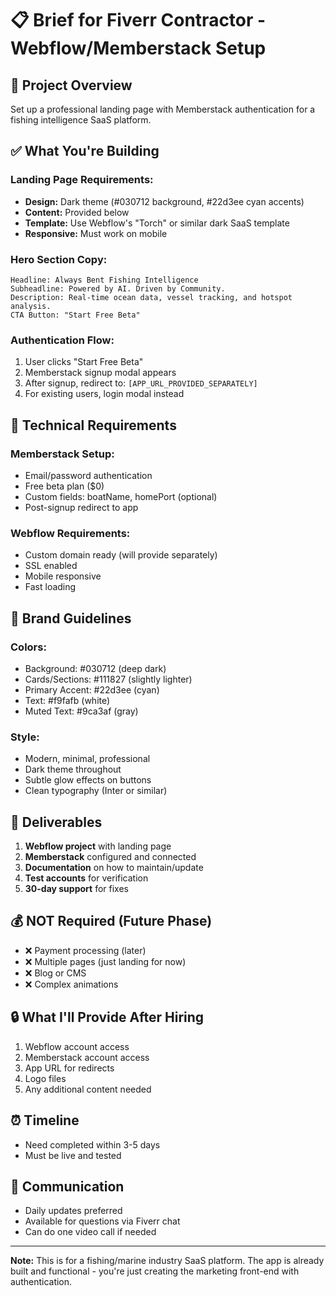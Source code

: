 # 📋 Brief for Fiverr Contractor - Webflow/Memberstack Setup

## 🎯 **Project Overview**
Set up a professional landing page with Memberstack authentication for a fishing intelligence SaaS platform.

## ✅ **What You're Building**

### Landing Page Requirements:
- **Design:** Dark theme (#030712 background, #22d3ee cyan accents)
- **Content:** Provided below
- **Template:** Use Webflow's "Torch" or similar dark SaaS template
- **Responsive:** Must work on mobile

### Hero Section Copy:
```
Headline: Always Bent Fishing Intelligence
Subheadline: Powered by AI. Driven by Community.
Description: Real-time ocean data, vessel tracking, and hotspot analysis.
CTA Button: "Start Free Beta"
```

### Authentication Flow:
1. User clicks "Start Free Beta"
2. Memberstack signup modal appears
3. After signup, redirect to: `[APP_URL_PROVIDED_SEPARATELY]`
4. For existing users, login modal instead

## 🔧 **Technical Requirements**

### Memberstack Setup:
- Email/password authentication
- Free beta plan ($0)
- Custom fields: boatName, homePort (optional)
- Post-signup redirect to app

### Webflow Requirements:
- Custom domain ready (will provide separately)
- SSL enabled
- Mobile responsive
- Fast loading

## 🎨 **Brand Guidelines**

### Colors:
- Background: #030712 (deep dark)
- Cards/Sections: #111827 (slightly lighter)
- Primary Accent: #22d3ee (cyan)
- Text: #f9fafb (white)
- Muted Text: #9ca3af (gray)

### Style:
- Modern, minimal, professional
- Dark theme throughout
- Subtle glow effects on buttons
- Clean typography (Inter or similar)

## 📝 **Deliverables**

1. **Webflow project** with landing page
2. **Memberstack** configured and connected
3. **Documentation** on how to maintain/update
4. **Test accounts** for verification
5. **30-day support** for fixes

## 💰 **NOT Required (Future Phase)**

- ❌ Payment processing (later)
- ❌ Multiple pages (just landing for now)
- ❌ Blog or CMS
- ❌ Complex animations

## 🔒 **What I'll Provide After Hiring**

1. Webflow account access
2. Memberstack account access
3. App URL for redirects
4. Logo files
5. Any additional content needed

## ⏰ **Timeline**
- Need completed within 3-5 days
- Must be live and tested

## 💬 **Communication**
- Daily updates preferred
- Available for questions via Fiverr chat
- Can do one video call if needed

---

**Note:** This is for a fishing/marine industry SaaS platform. The app is already built and functional - you're just creating the marketing front-end with authentication.
